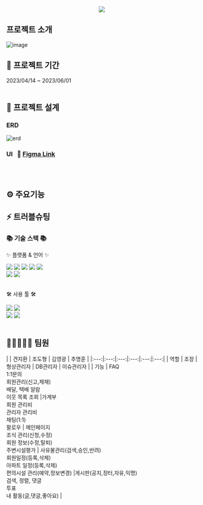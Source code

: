 <div align=center>
	<img src="https://capsule-render.vercel.app/api?type=waving&color=auto&height=200&section=header&text=SkillMarket&fontSize=90" />	
</div>

## 프로젝트 소개
![image]()


## 📅 프로젝트 기간
2023/04/14 ~ 2023/06/01
<br>
<br>
</div>

## 🧱 프로젝트 설계

### ERD
![erd]()

### UI &nbsp; 🔗 [Figma Link](https://www.figma.com/file/D0hjJdEttwORbS5kUlh1iP/%EC%8A%A4%ED%82%AC%EB%A7%88%EC%BC%93?node-id=0%3A1&mode=dev)
<br>
<br>

## ⚙ 주요기능

## ⚡ 트러블슈팅
<div align=left>
	<h3>📚 기술 스택 📚</h3>
	<p>✨ 플랫폼 & 언어 ✨</p>
</div>
<div align="left">
	<img src="https://img.shields.io/badge/Java-007396?style=flat&logo=Conda-Forge&logoColor=white" />
	<img src="https://img.shields.io/badge/HTML5-E34F26?style=flat&logo=HTML5&logoColor=white" />
	<img src="https://img.shields.io/badge/CSS3-1572B6?style=flat&logo=CSS3&logoColor=white" />
	<img src="https://img.shields.io/badge/JavaScript-F7DF1E?style=flat&logo=JavaScript&logoColor=white" />
	<img src="https://img.shields.io/badge/jQuery-0769AD?style=flat&logo=jQuery&logoColor=white" />
	<br>
	<img src="https://img.shields.io/badge/Bootstrap-7952B3?style=flat&logo=Bootstrap&logoColor=white" />
	<img src="https://img.shields.io/badge/Oracle%20SQL-F80000?style=flat&logo=Oracle&logoColor=white" />
	<br>
</div>
<br>
<div align=left>
	<p>🛠 사용 툴 🛠</p>
</div>
<div align=left>
	<img src="https://img.shields.io/badge/Eclipse%20IDE-2C2255?style=flat&logo=EclipseIDE&logoColor=white" />
	<img src="https://img.shields.io/badge/Visual%20Studio%20Code-007ACC?style=flat&logo=VisualStudioCode&logoColor=white" />
	<br>
	<img src="https://img.shields.io/badge/Tomcat-F8DC75?style=flat&logo=ApacheTomcat&logoColor=white" />
	<img src="https://img.shields.io/badge/GitHub-181717?style=flat&logo=GitHub&logoColor=white" />
  <br>
  <br>

## 🚀👩‍🚀👨‍🚀 팀원
|   | 견지환  | 조도형  | 김영광  | 추명훈  |
|:---:|:---:|:---:|:---:|:---:|:---:|
| 역할 | 조장  | 형상관리자  | DB관리자  | 이슈관리자  |
| 기능 | FAQ <br> 1:1문의 <br> 회원관리(신고,제재) <br> 배달, 택배 알람 <br> 이웃 목록 조회 |가계부 <br> 회원 관리비 <br> 관리자 관리비<br> 채팅(1:1) <br> 팔로우  | 메인페이지 <br> 조식 관리(신청,수정) <br> 회원 정보(수정,탈퇴) <br> 주변시설평가 | 사유물관리(검색,승인,반려) <br> 회원일정(등록,삭제) <br> 아파트 일정(등록,삭제)<br> 편의시설 관리(예약,정보변경)  |게시판(공지,장터,자유,익명) <br> 검색, 정렬, 댓글 <br> 투표 <br> 내 활동(글,댓글,좋아요)  | 
